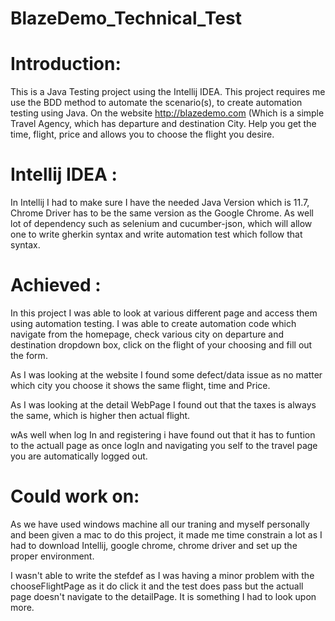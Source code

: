 # BlazeDemo_Technical_Test

# Introduction:

This is a Java Testing project using the Intellij IDEA. This project requires me use the BDD method to automate the scenario(s),
to create automation testing using Java. On the website http://blazedemo.com (Which is a simple Travel Agency, which has departure and destination City.
Help you get the time, flight, price and allows you to choose the flight you desire. 

# Intellij IDEA :

In Intellij I had to make sure I have the needed Java Version which is 11.7, Chrome Driver has to be the same version as the Google Chrome.
As well lot of dependency such as selenium and cucumber-json, which will allow one to write gherkin syntax and write automation test which follow that syntax.

# Achieved :

In this project I was able to look at various different page and access them using automation testing. I was able to create automation code which navigate from the homepage, check various city on departure and destination dropdown box, click on the flight of your choosing and fill out the form.

As I was looking at the website I found some defect/data issue as no matter which city you choose it shows the same flight, time and Price.

As I was looking at the detail WebPage I found out that the taxes is always the same, which is higher then actual flight.

wAs well when log In and registering i have found out that it has to funtion to the actuall page as once logIn and navigating you self to the travel page you are automatically logged out.

# Could work on: 

As we have used windows machine all our traning and myself personally and been given a mac to do this project, it made me time constrain a lot as I had to download Intellij, google chrome, chrome driver and set up the proper environment. 

I wasn't able to write the stefdef as I was having a minor problem with the chooseFlightPage as it do click it and the test does pass but the actuall page doesn't navigate to the detailPage. It is something I had to look upon more.

